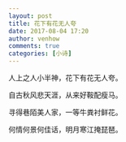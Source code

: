 ```yaml
---
layout: post
title: 花下有花无人夸
date: 2017-08-04 17:20
author: venhow
comments: true
categories: [小诗]
---
```

人上之人小半神，花下有花无人夸。

自古秋风悲天涯，从来好鞍配瘦马。

寻得巷陌美人家，一等牛粪衬鲜花。

何情何景何佳话，明月寒江掩琵琶。
